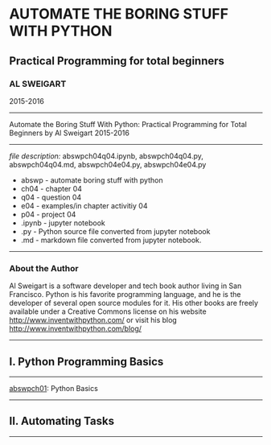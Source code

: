 # AUTOMATE THE BORING STUFF WITH PYTHON
## Practical Programming for total beginners
### AL SWEIGART  
2015-2016

---
Automate the Boring Stuff With Python: Practical Programming for Total Beginners by Al Sweigart 2015-2016

---
*file description:* abswpch04q04.ipynb, abswpch04q04.py, abswpch04q04.md, abswpch04e04.py, abswpch04e04.py  
- abswp - automate boring stuff with python
- ch04 - chapter 04
- q04 - question 04
- e04 - examples/in chapter activitiy 04
- p04 - project 04
- .ipynb - jupyter notebook
- .py - Python source file converted from jupyter notebook
- .md - markdown file converted from jupyter notebook.

---
### About the Author
Al Sweigart is a software developer and tech book author living in San Francisco. Python is his favorite programming language, and he is the developer of several open source modules for it. His other books are freely available under a Creative Commons license on his website http://www.inventwithpython.com/ or visit his blog http://www.inventwithpython.com/blog/

---
## I. Python Programming Basics

---
[abswpch01](abswpch01): Python Basics

---
## II. Automating Tasks



---